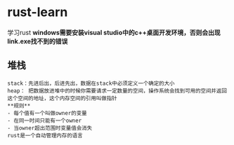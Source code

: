 # rust-learn
学习rust
**windows需要安装visual studio中的c++桌面开发环境，否则会出现link.exe找不到的错误**
## 堆栈
    stack：先进后出，后进先出，数据在stack中必须定义一个确定的大小
    heap： 把数据放进堆中的时候你需要请求一定数量的空间，操作系统会找到可用的空间并返回这个空间的地址，这个内存空间的引用叫做指针
    **规则**
    - 每个值有一个叫做owner的变量
    - 在同一时间只能有一个owner
    - 当owner超出范围时变量值会消失
    rust是一个自动管理内存的语言
    